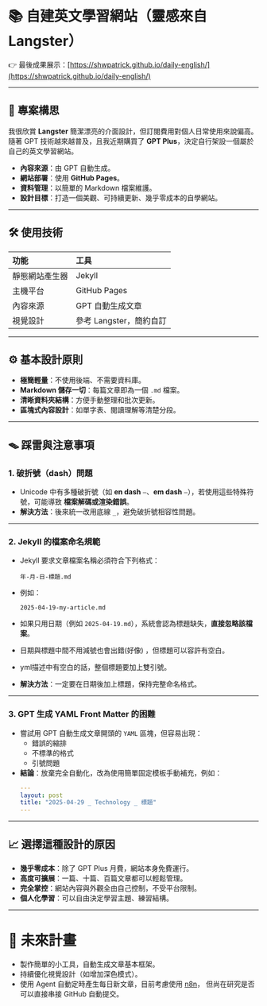 # 📚 自建英文學習網站（靈感來自 Langster）

👉 最後成果展示：[https://shwpatrick.github.io/daily-english/](https://shwpatrick.github.io/daily-english/)

---

## 🌟 專案構思

我很欣賞 **Langster** 簡潔漂亮的介面設計，但訂閱費用對個人日常使用來說偏高。  
隨著 GPT 技術越來越普及，且我近期購買了 **GPT Plus**，決定自行架設一個屬於自己的英文學習網站。

- **內容來源**：由 GPT 自動生成。
- **網站部署**：使用 **GitHub Pages**。
- **資料管理**：以簡單的 Markdown 檔案維護。
- **設計目標**：打造一個美觀、可持續更新、幾乎零成本的自學網站。

---

## 🛠️ 使用技術

| 功能 | 工具 |
|:---|:---|
| 靜態網站產生器 | Jekyll |
| 主機平台 | GitHub Pages |
| 內容來源 | GPT 自動生成文章 |
| 視覺設計 | 參考 Langster，簡約自訂 |

---

## ⚙️ 基本設計原則

- **極簡輕量**：不使用後端、不需要資料庫。
- **Markdown 儲存一切**：每篇文章即為一個 `.md` 檔案。
- **清晰資料夾結構**：方便手動整理和批次更新。
- **區塊式內容設計**：如單字表、閱讀理解等清楚分段。

---

## 🪤 踩雷與注意事項

### 1. 破折號（dash）問題

- Unicode 中有多種破折號（如 **en dash** `–`、**em dash** `—`），若使用這些特殊符號，可能導致 **檔案解碼或渲染錯誤**。
- **解決方法**：後來統一改用底線 `_`，避免破折號相容性問題。

---

### 2. Jekyll 的檔案命名規範

- Jekyll 要求文章檔案名稱必須符合下列格式：
  ```
  年-月-日-標題.md
  ```
- 例如：
  ```
  2025-04-19-my-article.md
  ```
- 如果只用日期（例如 `2025-04-19.md`），系統會認為標題缺失，**直接忽略該檔案**。

- 日期與標題中間不用減號也會出錯(好像) ，但標題可以容許有空白。

- yml描述中有空白的話，整個標題要加上雙引號。 

- **解決方法**：一定要在日期後加上標題，保持完整命名格式。

---

### 3. GPT 生成 YAML Front Matter 的困難

- 嘗試用 GPT 自動生成文章開頭的 `YAML` 區塊，但容易出現：
  - 錯誤的縮排
  - 不標準的格式
  - 引號問題
- **結論**：放棄完全自動化，改為使用簡單固定模板手動補充，例如：
  ```yaml
  ---
  layout: post
  title: "2025-04-29 _ Technology _ 標題"
  ---
  ```

---

## 📈 選擇這種設計的原因

- **幾乎零成本**：除了 GPT Plus 月費，網站本身免費運行。
- **高度可擴展**：一篇、十篇、百篇文章都可以輕鬆管理。
- **完全掌控**：網站內容與外觀全由自己控制，不受平台限制。
- **個人化學習**：可以自由決定學習主題、練習結構。

---

# 🚀 未來計畫

- 製作簡單的小工具，自動生成文章基本框架。
- 持續優化視覺設計（如增加深色模式）。
- 使用 Agent 自動定時產生每日新文章，目前考慮使用 [n8n](https://n8n.io/)，
  但尚在研究是否可以直接串接 GitHub 自動提交。
